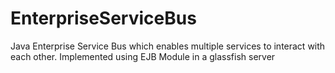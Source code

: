 # EnterpriseServiceBus
Java Enterprise Service Bus which enables multiple services to interact with each other. Implemented using EJB Module in a glassfish server
